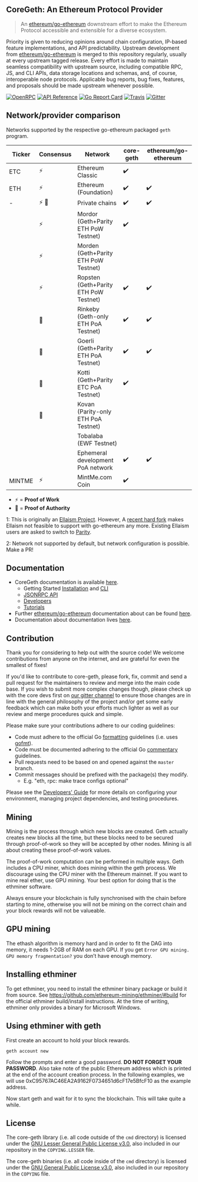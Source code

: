 ## CoreGeth: An Ethereum Protocol Provider

> An [ethereum/go-ethereum](https://github.com/ethereum/go-ethereum) downstream effort to make the Ethereum Protocol accessible and extensible for a diverse ecosystem.

Priority is given to reducing opinions around chain configuration, IP-based feature implementations, and API predictability.
Upstream development from [ethereum/go-ethereum](https://github.com/ethereum/go-ethereum) is merged to this repository regularly,
 usually at every upstream tagged release. Every effort is made to maintain seamless compatibility with upstream source, including compatible RPC, JS, and CLI
 APIs, data storage locations and schemas, and, of course, interoperable node protocols. Applicable bug reports, bug fixes, features, and proposals should be
 made upstream whenever possible.

[![OpenRPC](https://img.shields.io/static/v1.svg?label=OpenRPC&message=1.14.0&color=blue)](#openrpc-discovery)
[![API Reference](https://camo.githubusercontent.com/915b7be44ada53c290eb157634330494ebe3e30a/68747470733a2f2f676f646f632e6f72672f6769746875622e636f6d2f676f6c616e672f6764646f3f7374617475732e737667)](https://godoc.org/github.com/etclabscore/core-geth)
[![Go Report Card](https://goreportcard.com/badge/github.com/etclabscore/core-geth)](https://goreportcard.com/report/github.com/etclabscore/core-geth)
[![Travis](https://travis-ci.org/etclabscore/core-geth.svg?branch=master)](https://travis-ci.org/etclabscore/core-geth)
[![Gitter](https://badges.gitter.im/core-geth/community.svg)](https://gitter.im/core-geth/community?utm_source=badge&utm_medium=badge&utm_campaign=pr-badge)

## Network/provider comparison

Networks supported by the respective go-ethereum packaged `geth` program.

| Ticker | Consensus         | Network                               | core-geth                                                | ethereum/go-ethereum |
| ---    | ---               | ---                                   | ---                                                      | ---                  |
| ETC    | :zap:             | Ethereum Classic                      | :heavy_check_mark:                                       |                      |
| ETH    | :zap:             | Ethereum (Foundation)                 | :heavy_check_mark:                                       | :heavy_check_mark:   |
| -      | :zap: :handshake: | Private chains                        | :heavy_check_mark:                                       | :heavy_check_mark:   |
|        | :zap:             | Mordor (Geth+Parity ETH PoW Testnet)  | :heavy_check_mark:                                       |                      |
|        | :zap:             | Morden (Geth+Parity ETH PoW Testnet)  |                                                          |                      |
|        | :zap:             | Ropsten (Geth+Parity ETH PoW Testnet) | :heavy_check_mark:                                       | :heavy_check_mark:   |
|        | :handshake:       | Rinkeby (Geth-only ETH PoA Testnet)   | :heavy_check_mark:                                       | :heavy_check_mark:   |
|        | :handshake:       | Goerli (Geth+Parity ETH PoA Testnet)  | :heavy_check_mark:                                       | :heavy_check_mark:   |
|        | :handshake:       | Kotti (Geth+Parity ETC PoA Testnet)   | :heavy_check_mark:                                       |                      |
|        | :handshake:       | Kovan (Parity-only ETH PoA Testnet)   |                                                          |                      |
|        |                   | Tobalaba (EWF Testnet)                |                                                          |                      |
|        |                   | Ephemeral development PoA network     | :heavy_check_mark:                                       | :heavy_check_mark:   |
| MINTME | :zap:             | MintMe.com Coin                       | :heavy_check_mark:                                       |                      |

- :zap: = __Proof of Work__
- :handshake: = __Proof of Authority__

<a name="ellaism-footnote">1</a>: This is originally an [Ellaism
Project](https://github.com/ellaism). However, A [recent hard
fork](https://github.com/ellaism/specs/blob/master/specs/2018-0003-wasm-hardfork.md)
makes Ellaism not feasible to support with go-ethereum any more. Existing
Ellaism users are asked to switch to
[Parity](https://github.com/paritytech/parity).

<a name="configuration-capable">2</a>: Network not supported by default, but network configuration is possible. Make a PR!

## Documentation

- CoreGeth documentation is available [here](https://etclabscore.github.io/core-geth).
  + Getting Started [Installation](https://etclabscore.github.io/core-geth/getting-started/installation) and [CLI](https://etclabscore.github.io/core-geth/getting-started/run-cli)
  + [JSONRPC API](https://etclabscore.github.io/core-geth/apis/jsonrpc-apis)
  + [Developers](https://etclabscore.github.io/core-geth/developers/build-from-source)
  + [Tutorials](https://etclabscore.github.io/core-geth/tutorials/private-network)
- Further [ethereum/go-ethereum](https://github.com/ethereum/go-ethereum) documentation about can be found [here](https://geth.ethereum.org/docs/).
- Documentation about documentation lives [here](./docs/developers/documentation.md).

## Contribution

Thank you for considering to help out with the source code! We welcome contributions
from anyone on the internet, and are grateful for even the smallest of fixes!

If you'd like to contribute to core-geth, please fork, fix, commit and send a pull request
for the maintainers to review and merge into the main code base. If you wish to submit
more complex changes though, please check up with the core devs first on [our gitter channel](https://gitter.im/etclabscore/core-geth)
to ensure those changes are in line with the general philosophy of the project and/or get
some early feedback which can make both your efforts much lighter as well as our review
and merge procedures quick and simple.

Please make sure your contributions adhere to our coding guidelines:

 * Code must adhere to the official Go [formatting](https://golang.org/doc/effective_go.html#formatting)
   guidelines (i.e. uses [gofmt](https://golang.org/cmd/gofmt/)).
 * Code must be documented adhering to the official Go [commentary](https://golang.org/doc/effective_go.html#commentary)
   guidelines.
 * Pull requests need to be based on and opened against the `master` branch.
 * Commit messages should be prefixed with the package(s) they modify.
   * E.g. "eth, rpc: make trace configs optional"

Please see the [Developers' Guide](https://github.com/ethereum/go-ethereum/wiki/Developers'-Guide)
for more details on configuring your environment, managing project dependencies, and
testing procedures.

## Mining

Mining is the process through which new blocks are created. Geth actually creates new blocks all the time, but these blocks need to be secured through proof-of-work so they will be accepted by other nodes. Mining is all about creating these proof-of-work values.

The proof-of-work computation can be performed in multiple ways. Geth includes a CPU miner, which does mining within the geth process. We discourage using the CPU miner with the Ethereum mainnet. If you want to mine real ether, use GPU mining. Your best option for doing that is the ethminer software.

Always ensure your blockchain is fully synchronised with the chain before starting to mine, otherwise you will not be mining on the correct chain and your block rewards will not be valueable.

## GPU mining

The ethash algorithm is memory hard and in order to fit the DAG into memory, it needs 1-2GB of RAM on each GPU. If you get ``Error GPU mining. GPU memory fragmentation?`` you don’t have enough memory.

## Installing ethminer

To get ethminer, you need to install the ethminer binary package or build it from source. See https://github.com/ethereum-mining/ethminer/#build for the official ethminer build/install instructions. At the time of writing, ethminer only provides a binary for Microsoft Windows.

## Using ethminer with geth

First create an account to hold your block rewards.

`geth account new`

Follow the prompts and enter a good password. **DO NOT FORGET YOUR PASSWORD**. Also take note of the public Ethereum address which is printed at the end of the account creation process. In the following examples, we will use 0xC95767AC46EA2A9162F0734651d6cF17e5BfcF10 as the example address.

Now start geth and wait for it to sync the blockchain. This will take quite a while.

## License

The core-geth library (i.e. all code outside of the `cmd` directory) is licensed under the
[GNU Lesser General Public License v3.0](https://www.gnu.org/licenses/lgpl-3.0.en.html),
also included in our repository in the `COPYING.LESSER` file.

The core-geth binaries (i.e. all code inside of the `cmd` directory) is licensed under the
[GNU General Public License v3.0](https://www.gnu.org/licenses/gpl-3.0.en.html), also
included in our repository in the `COPYING` file.
